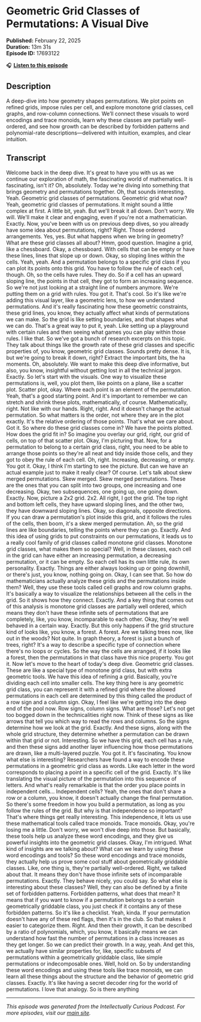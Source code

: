 # Geometric Grid Classes of Permutations: A Visual Dive

**Published:** February 22, 2025  
**Duration:** 13m 31s  
**Episode ID:** 17693122

🎧 **[Listen to this episode](https://intellectuallycurious.buzzsprout.com/2529712/episodes/17693122-geometric-grid-classes-of-permutations-a-visual-dive)**

## Description

A deep-dive into how geometry shapes permutations. We plot points on refined grids, impose rules per cell, and explore monotone grid classes, cell graphs, and row-column connections. We’ll connect these visuals to word encodings and trace monoids, learn why these classes are partially well-ordered, and see how growth can be described by forbidden patterns and polynomial-rate descriptions—delivered with intuition, examples, and clear intuition.

## Transcript

Welcome back in the deep dive. It's great to have you with us as we continue our exploration of math, the fascinating world of mathematics. It is fascinating, isn't it? Oh, absolutely. Today we're diving into something that brings geometry and permutations together. Oh, that sounds interesting. Yeah. Geometric grid classes of permutations. Geometric grid what now? Yeah, geometric grid classes of permutations. It might sound a little complex at first. A little bit, yeah. But we'll break it all down. Don't worry. We will. We'll make it clear and engaging, even if you're not a mathematician. Exactly. Now, you've been with us on previous deep dives, so you already have some idea about permutations, right? Right. Those ordered arrangements. Yes, yes. But what happens when we bring in geometry? What are these grid classes all about? Hmm, good question. Imagine a grid, like a chessboard. Okay, a chessboard. With cells that can be empty or have these lines, lines that slope up or down. Okay, so sloping lines within the cells. Yeah, yeah. And a permutation belongs to a specific grid class if you can plot its points onto this grid. You have to follow the rule of each cell, though. Oh, so the cells have rules. They do. So if a cell has an upward sloping line, the points in that cell, they got to form an increasing sequence. So we're not just looking at a straight line of numbers anymore. We're putting them on a grid with rules. You got it. That's cool. So it's like we're adding this visual layer, like a geometric lens, to how we understand permutations. And it's really fascinating how these geometric constraints, these grid lines, you know, they actually affect what kinds of permutations we can make. So the grid is like setting boundaries, and that shapes what we can do. That's a great way to put it, yeah. Like setting up a playground with certain rules and then seeing what games you can play within those rules. I like that. So we've got a bunch of research excerpts on this topic. They talk about things like the growth rate of these grid classes and specific properties of, you know, geometric grid classes. Sounds pretty dense. It is, but we're going to break it down, right? Extract the important bits, the ha moments. Oh, absolutely. We want to make this deep dive informative, but also, you know, insightful without getting lost in all the technical jargon. Exactly. So let's start with the visuals. One way to visualize these permutations is, well, you plot them, like points on a plane, like a scatter plot. Scatter plot, okay. Where each point is an element of the permutation. Yeah, that's a good starting point. And it's important to remember we can stretch and shrink these plots, mathematically, of course. Mathematically, right. Not like with our hands. Right, right. And it doesn't change the actual permutation. So what matters is the order, not where they are in the plot exactly. It's the relative ordering of those points. That's what we care about. Got it. So where do these grid classes come in? We have the points plotted. How does the grid fit in? So imagine you overlay our grid, right, our grid of cells, on top of that scatter plot. Okay, I'm picturing that. Now, for a permutation to belong to a certain grid class, right, you need to be able to arrange those points so they're all neat and tidy inside those cells, and they got to obey the rule of each cell. Oh, right. Increasing, decreasing, or empty. You got it. Okay, I think I'm starting to see the picture. But can we have an actual example just to make it really clear? Of course. Let's talk about skew merged permutations. Skew merged. Skew merged permutations. These are the ones that you can split into two groups, one increasing and one decreasing. Okay, two subsequences, one going up, one going down. Exactly. Now, picture a 2x2 grid. 2x2. All right, I got the grid. The top right and bottom left cells, they have upward sloping lines, and the other two, they have downward sloping lines. Okay, so diagonals, opposite directions. If you can draw a permutation's plot inside this grid, and it follows the rules of the cells, then boom, it's a skew merged permutation. Ah, so the grid lines are like boundaries, telling the points where they can go. Exactly. And this idea of using grids to put constraints on our permutations, it leads us to a really cool family of grid classes called monotone grid classes. Monotone grid classes, what makes them so special? Well, in these classes, each cell in the grid can have either an increasing permutation, a decreasing permutation, or it can be empty. So each cell has its own little rule, its own personality. Exactly. Things are either always looking up or going downhill, or there's just, you know, nothing going on. Okay, I can see that. So how do mathematicians actually analyze these grids and the permutations inside them? Well, they use these tools called cell graphs and row column graphs. It's basically a way to visualize the relationships between all the cells in the grid. So it shows how they connect. Exactly. And a key thing that comes out of this analysis is monotone grid classes are partially well ordered, which means they don't have these infinite sets of permutations that are completely, like, you know, incomparable to each other. Okay, they're well behaved in a certain way. Exactly. But this only happens if the grid structure kind of looks like, you know, a forest. A forest. Are we talking trees now, like out in the woods? Not quite. In graph theory, a forest is just a bunch of trees, right? It's a way to describe a specific type of connection where there's no loops or cycles. So the way the cells are arranged, if it looks like a forest, then the permutations in that class have this nice property. You got it. Now let's move to the heart of today's deep dive. Geometric grid classes. These are like a special type of monotone grid class, but with extra geometric tools. We have this idea of refining a grid. Basically, you're dividing each cell into smaller cells. The key thing here is any geometric grid class, you can represent it with a refined grid where the allowed permutations in each cell are determined by this thing called the product of a row sign and a column sign. Okay, I feel like we're getting into the deep end of the pool now. Row signs, column signs. What are those? Let's not get too bogged down in the technicalities right now. Think of these signs as like arrows that tell you which way to read the rows and columns. So the signs determine how we look at the grid. Exactly. And these signs, along with the whole grid structure, they determine whether a permutation can be drawn within that grid or not. Interesting. So we have this grid, each cell has a rule, and then these signs add another layer influencing how those permutations are drawn, like a multi-layered puzzle. You got it. It's fascinating. You know what else is interesting? Researchers have found a way to encode these permutations in a geometric grid class as words. Like each letter in the word corresponds to placing a point in a specific cell of the grid. Exactly. It's like translating the visual picture of the permutation into this sequence of letters. And what's really remarkable is that the order you place points in independent cells... Independent cells? Yeah, the ones that don't share a row or a column, you know, it doesn't actually change the final permutation. So there's some freedom in how you build a permutation, as long as you follow the rules of the grid. But why is that independence so important? That's where things get really interesting. This independence, it lets us use these mathematical tools called trace monoids. Trace monoids. Okay, you're losing me a little. Don't worry, we won't dive deep into those. But basically, these tools help us analyze these word encodings, and they give us powerful insights into the geometric grid classes. Okay, I'm intrigued. What kind of insights are we talking about? What can we learn by using these word encodings and tools? So these word encodings and trace monoids, they actually help us prove some cool stuff about geometrically griddable classes. Like, one thing is, they're partially well-ordered. Right, we talked about that. It means they don't have those infinite sets of incomparable permutations. Exactly. They behave nicely, you could say. So what else is interesting about these classes? Well, they can also be defined by a finite set of forbidden patterns. Forbidden patterns, what does that mean? It means that if you want to know if a permutation belongs to a certain geometrically griddable class, you just check if it contains any of these forbidden patterns. So it's like a checklist. Yeah, kinda. If your permutation doesn't have any of these red flags, then it's in the club. So that makes it easier to categorize them. Right. And then their growth, it can be described by a ratio of polynomials, which, you know, it basically means we can understand how fast the number of permutations in a class increases as they get longer. So we can predict their growth. In a way, yeah. And get this, we actually have similar properties for, like, specific subsets of permutations within a geometrically griddable class, like simple permutations or indecomposable ones. Well, hold on. So by understanding these word encodings and using these tools like trace monoids, we can learn all these things about the structure and the behavior of geometric grid classes. Exactly. It's like having a secret decoder ring for the world of permutations. I love that analogy. So is there anything

---
*This episode was generated from the Intellectually Curious Podcast. For more episodes, visit our [main site](https://intellectuallycurious.buzzsprout.com).*
